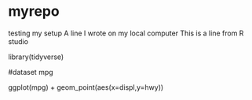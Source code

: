 # myrepo
testing my setup
A line I wrote on my local computer
This is a line from R studio

library(tidyverse)

#dataset
mpg

ggplot(mpg) + geom_point(aes(x=displ,y=hwy))